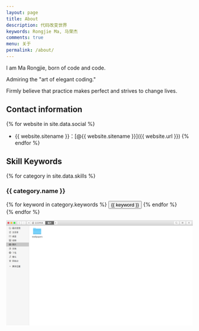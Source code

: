 ```yaml
---
layout: page
title: About
description: 代码改变世界
keywords: Rongjie Ma, 马荣杰
comments: true
menu: 关于
permalink: /about/
---
```


I am Ma Rongjie, born of code and code.

Admiring the "art of elegant coding."

Firmly believe that practice makes perfect and strives to change lives.

## Contact information

{% for website in site.data.social %}
* {{ website.sitename }}：[@{{ website.sitename }}]({{ website.url }})
{% endfor %}

## Skill Keywords

{% for category in site.data.skills %}
### {{ category.name }}
<div class="btn-inline">
{% for keyword in category.keywords %}
<button class="btn btn-outline" type="button">{{ keyword }}</button>
{% endfor %}
</div>
{% endfor %}

![](/images/posts/blog/1.png)

